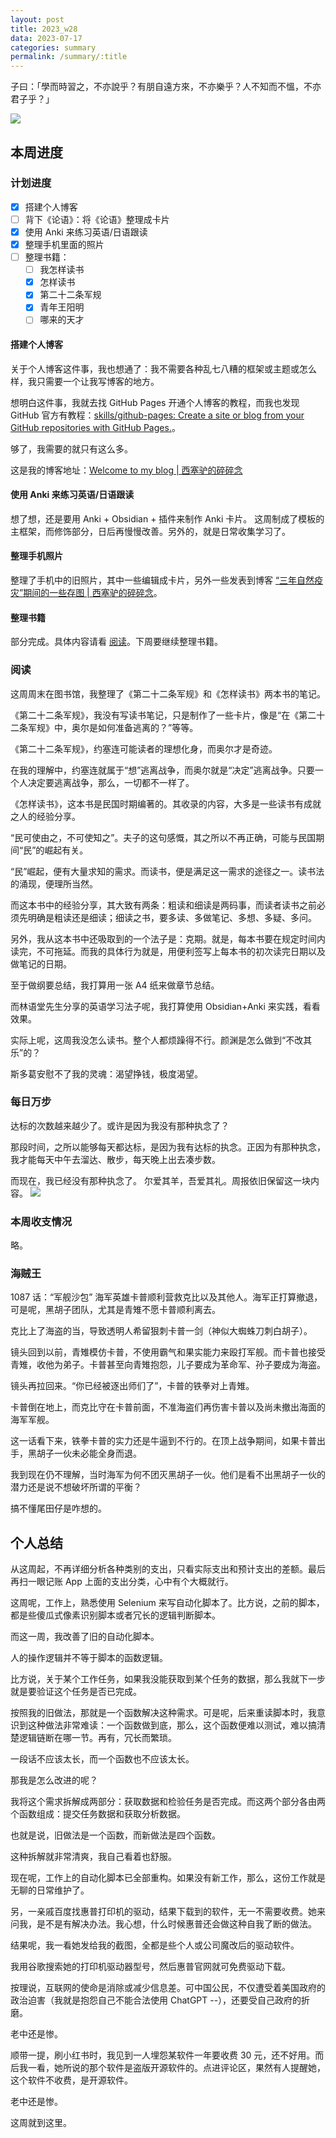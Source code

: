 ```yaml
---
layout: post
title: 2023_w28
data: 2023-07-17
categories: summary
permalink: /summary/:title
---
```


子曰：「學而時習之，不亦說乎？有朋自遠方來，不亦樂乎？人不知而不慍，不亦君子乎？」

![](https://user-images.githubusercontent.com/115197878/257392504-d7af6639-c111-4c3e-96ae-5a041e3ae437.jpg)
## 本周进度
### 计划进度
- [x] 搭建个人博客
- [ ] 背下《论语》：将《论语》整理成卡片
- [x] 使用 Anki 来练习英语/日语跟读
- [x] 整理手机里面的照片
- [ ] 整理书籍：
	- [ ] 我怎样读书
	- [x] 怎样读书
	- [x] 第二十二条军规
	- [x] 青年王阳明
	- [ ] 哪来的天才

#### 搭建个人博客
关于个人博客这件事，我也想通了：我不需要各种乱七八糟的框架或主题或怎么样，我只需要一个让我写博客的地方。

想明白这件事，我就去找 GitHub Pages 开通个人博客的教程，而我也发现 GitHub 官方有教程：[skills/github-pages: Create a site or blog from your GitHub repositories with GitHub Pages.](https://github.com/skills/github-pages)。

够了，我需要的就只有这么多。

这是我的博客地址：[Welcome to my blog | 西塞驴的碎碎念](https://ciceroxiao.github.io/)

#### 使用 Anki 来练习英语/日语跟读
想了想，还是要用 Anki + Obsidian + 插件来制作 Anki 卡片。
这周制成了模板的主框架，而修饰部分，日后再慢慢改善。另外的，就是日常收集学习了。

#### 整理手机照片
整理了手机中的旧照片，其中一些编辑成卡片，另外一些发表到博客 [“三年自然疫灾”期间的一些存图 | 西塞驴的碎碎念](https://ciceroxiao.github.io/notes/%E4%B8%89%E5%B9%B4%E8%87%AA%E7%84%B6%E7%96%AB%E7%81%BE-%E6%9C%9F%E9%97%B4%E7%9A%84%E4%B8%80%E4%BA%9B%E5%AD%98%E5%9B%BE)。

#### 整理书籍
部分完成。具体内容请看 [阅读](#阅读)。下周要继续整理书籍。

### 阅读
这周周末在图书馆，我整理了《第二十二条军规》和《怎样读书》两本书的笔记。

《第二十二条军规》，我没有写读书笔记，只是制作了一些卡片，像是“在《第二十二条军规》中，奥尔是如何准备逃离的？”等等。

《第二十二条军规》，约塞连可能读者的理想化身，而奥尔才是奇迹。

在我的理解中，约塞连就属于“想”逃离战争，而奥尔就是“决定”逃离战争。只要一个人决定要逃离战争，那么，一切都不一样了。

《怎样读书》，这本书是民国时期编著的。其收录的内容，大多是一些读书有成就之人的经验分享。

“民可使由之，不可使知之”。夫子的这句感慨，其之所以不再正确，可能与民国期间“民”的崛起有关。

“民”崛起，便有大量求知的需求。而读书，便是满足这一需求的途径之一。读书法的涌现，便理所当然。

而这本书中的经验分享，其大致有两条：粗读和细读是两码事，而读者读书之前必须先明确是粗读还是细读；细读之书，要多读、多做笔记、多想、多疑、多问。

另外，我从这本书中还吸取到的一个法子是：克期。就是，每本书要在规定时间内读完，不可拖延。而我的具体行为就是，用便利签写上每本书的初次读完日期以及做笔记的日期。

至于做纲要总结，我打算用一张 A4 纸来做章节总结。

而林语堂先生分享的英语学习法子呢，我打算使用 Obsidian+Anki 来实践，看看效果。

实际上呢，这周我没怎么读书。整个人都烦躁得不行。颜渊是怎么做到“不改其乐”的？

斯多葛安慰不了我的灵魂：渴望挣钱，极度渴望。

### 每日万步
达标的次数越来越少了。或许是因为我没有那种执念了？

那段时间，之所以能够每天都达标，是因为我有达标的执念。正因为有那种执念，我才能每天中午去溜达、散步，每天晚上出去凑步数。

而现在，我已经没有那种执念了。
尔爱其羊，吾爱其礼。周报依旧保留这一块内容。
![](https://user-images.githubusercontent.com/115197878/257391176-98ff3a9e-ad2d-4d08-b562-660cb6b32089.jpg)


### 本周收支情况
略。


### 海贼王
1087 话：“军舰沙包”
海军英雄卡普顺利营救克比以及其他人。海军正打算撤退，可是呢，黑胡子团队，尤其是青雉不愿卡普顺利离去。

克比上了海盗的当，导致透明人希留狠刺卡普一剑（神似大蜘蛛刀刺白胡子）。

镜头回到以前，青雉模仿卡普，不使用霸气和果实能力来殴打军舰。而卡普也接受青雉，收他为弟子。卡普甚至向青雉抱怨，儿子要成为革命军、孙子要成为海盗。

镜头再拉回来。“你已经被逐出师们了”，卡普的铁拳对上青雉。

卡普倒在地上，而克比守在卡普前面，不准海盗们再伤害卡普以及尚未撤出海面的海军军舰。

这一话看下来，铁拳卡普的实力还是牛逼到不行的。在顶上战争期间，如果卡普出手，黑胡子一伙未必能全身而退。

我到现在仍不理解，当时海军为何不团灭黑胡子一伙。他们是看不出黑胡子一伙的潜力还是说不想破坏所谓的平衡？

搞不懂尾田仔是咋想的。
 
## 个人总结
从这周起，不再详细分析各种类别的支出，只看实际支出和预计支出的差额。最后再扫一眼记账 App 上面的支出分类，心中有个大概就行。

这周呢，工作上，熟悉使用 Selenium 来写自动化脚本了。比方说，之前的脚本，都是些傻瓜式像素识别脚本或者冗长的逻辑判断脚本。

而这一周，我改善了旧的自动化脚本。

人的操作逻辑并不等于脚本的函数逻辑。

比方说，关于某个工作任务，如果我没能获取到某个任务的数据，那么我就下一步就是要验证这个任务是否已完成。

按照我的旧做法，那就是一个函数解决这种需求。可是呢，后来重读脚本时，我意识到这种做法非常难读：一个函数做到底，那么，这个函数便难以测试，难以搞清楚逻辑链断在哪一节。再有，冗长而繁琐。

一段话不应该太长，而一个函数也不应该太长。

那我是怎么改进的呢？

我将这个需求拆解成两部分：获取数据和检验任务是否完成。而这两个部分各由两个函数组成：提交任务数据和获取分析数据。

也就是说，旧做法是一个函数，而新做法是四个函数。

这种拆解就非常清爽，我自己看着也舒服。

现在呢，工作上的自动化脚本已全部重构。如果没有新工作，那么，这份工作就是无聊的日常维护了。



另，一亲戚百度找惠普打印机的驱动，结果下载到的软件，无一不需要收费。她来问我，是不是有解决办法。我心想，什么时候惠普还会做这种自我了断的做法。

结果呢，我一看她发给我的截图，全都是些个人或公司魔改后的驱动软件。

我用谷歌搜索她的打印机驱动器型号，然后惠普官网就可免费驱动下载。

按理说，互联网的使命是消除或减少信息差。可中国公民，不仅遭受着美国政府的政治迫害（我就是抱怨自己不能合法使用 ChatGPT --），还要受自己政府的折磨。

老中还是惨。

顺带一提，刷小红书时，我见到一人埋怨某软件一年要收费 30 元，还不好用。而后我一看，她所说的那个软件是盗版开源软件的。点进评论区，果然有人提醒她，这个软件不收费，是开源软件。

老中还是惨。

这周就到这里。
